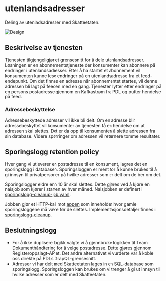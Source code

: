 # utenlandsadresser
Deling av utenladsadresser med Skatteetaten.

![Design](https://github.com/navikt/utenlandsadresser/assets/6861919/b920291d-ce15-4016-b828-47a5e50f7264)

## Beskrivelse av tjenesten

Tjenesten tilgjengeligjør et grensesnitt for å dele utenlandsadresser. Løsningen er en abonnementstjeneste der konsumenter kan abonnere på endringer i utenlandsadresser.
Etter å ha startet et abonnement vil konsumenten kunne lese endringer på en utenlandsadresse fra et feed-endepunkt.
Om det finnes en adresse når abonnementet startes, vil denne adressen bli lagt på feeden med en gang.
Tjenesten lytter etter endringer på en persons postadresse gjennom en Kafkastrøm fra PDL og putter hendelse på feed.

### Adressebeskyttelse

Adressebeskyttede adresser vil ikke bli delt.
Om en adresse blir adressebeskyttet vil konsumenter av tjenesten få en hendelse om at adressen skal slettes.
Det er da opp til konsumenten å slette adressen fra sin database.
Videre spørringer om adressen vil returnere tomme resultater.

## Sporingslogg retention policy

Hver gang vi utleverer en postadresse til en konsument, lagres det en sporingslogg i databasen. Sporingsloggen er ment for å kunne brukes til å gi innsyn til privatpersoner på hvilke adresser som er delt om de ber om det.

Sporingslogger eldre enn 10 år skal slettes. Dette gjøres ved å kjøre en naisjob som kjører i starten av hver måned. Naisjobben er definert i [sporingslogg-cleanup-job.yaml](.nais/sporingslogg-cleanup-job.yaml).

Jobben gjør et  HTTP-kall mot [appen](app) som inneholder hvor gamle sporingsloggene må være før de slettes. Implementasjonsdetaljer finnes i [sporingslogg-cleanup](sporingslogg-cleanup).


## Beslutningslogg

- For å ikke duplisere logikk valgte vi å gjennbruke logikken til Team Dokumenthåndtering for å velge postadresse. Dette gjøres gjennom Registeroppslagt-APIet. Det andre alternativet vi vurderte var å koble oss direkte på PDLs GrapQL-grensesnitt.
- Adresser vi har delt med Skatteetaten lages in en SQL-database som sporingslogg. Sporingsloggen kan brukes om vi trenger å gi ut innsyn til hvilke adresser som er delt med Skatteetaten.

